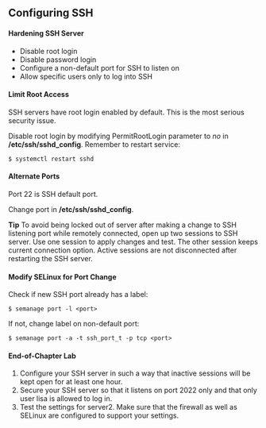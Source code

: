## Configuring SSH

#### Hardening SSH Server
* Disable root login
* Disable password login
* Configure a non-default port for SSH to listen on
* Allow specific users only to log into SSH 


#### Limit Root Access

SSH servers have root login enabled by default. This is the most serious security issue.

Disable root login by modifying PermitRootLogin parameter to *no* in **/etc/ssh/sshd_config**. Remember to restart service:
```shell
$ systemctl restart sshd
```

#### Alternate Ports

Port 22 is SSH default port.

Change port in **/etc/ssh/sshd_config**.

**Tip** To avoid being locked out of server after making a change to SSH listening port while remotely connected, open up two sessions to SSH server. Use one session to apply changes and test. The other session keeps current connection option. Active sessions are not disconnected after restarting the SSH server.

#### Modify SELinux for Port Change

Check if new SSH port already has a label:
```shell
$ semanage port -l <port>
```

If not, change label on non-default port:
```shell
$ semanage port -a -t ssh_port_t -p tcp <port>
```












#### End-of-Chapter Lab

1. Configure your SSH server in such a way that inactive sessions will be kept open for at least one hour.
2. Secure your SSH server so that it listens on port 2022 only and that only user lisa is allowed to log in.
3. Test the settings for server2. Make sure that the firewall as well as SELinux are configured to support your settings.